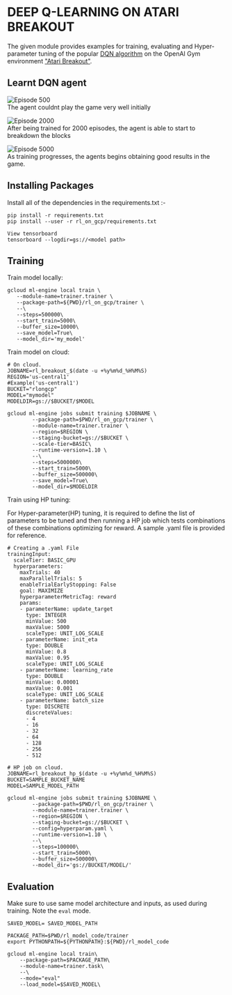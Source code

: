 # DEEP Q-LEARNING ON ATARI BREAKOUT

The given module provides examples for training, evaluating and Hyper-parameter tuning of the popular [DQN algorithm](https://deepmind.com/research/dqn/) on the OpenAI Gym environment ["Atari Breakout"](https://gym.openai.com/envs/Breakout-v0/).


## Learnt DQN agent
![Episode 500](img/breakout_4.0.gif?raw=true)  
The agent couldnt play the game very well initially  

![Episode 2000](img/breakout_18.0.gif?raw=true)   
After being trained for 2000 episodes, the agent is able to start to breakdown the blocks 

![Episode 5000](img/breakout_36.0.gif?raw=true)   
As training progresses, the agents begins obtaining good results in the game. 

## Installing Packages

Install all of the dependencies in the requirements.txt :-

```
pip install -r requirements.txt
pip install --user -r rl_on_gcp/requirements.txt

View tensorboard
tensorboard --logdir=gs://<model path>

```


## Training

Train model locally:

```
gcloud ml-engine local train \
   --module-name=trainer.trainer \
   --package-path=${PWD}/rl_on_gcp/trainer \
   --\
   --steps=500000\
   --start_train=5000\
   --buffer_size=10000\
   --save_model=True\
   --model_dir='my_model'
```

Train model on cloud:

```
# On cloud.
JOBNAME=rl_breakout_$(date -u +%y%m%d_%H%M%S)
REGION='us-central1'
#Example('us-central1')
BUCKET="rlongcp"
MODEL="mymodel" 
MODELDIR=gs://$BUCKET/$MODEL

gcloud ml-engine jobs submit training $JOBNAME \
        --package-path=$PWD/rl_on_gcp/trainer \
        --module-name=trainer.trainer \
        --region=$REGION \
        --staging-bucket=gs://$BUCKET \
        --scale-tier=BASIC\
        --runtime-version=1.10 \
        --\
        --steps=5000000\
        --start_train=5000\
        --buffer_size=500000\
        --save_model=True\
        --model_dir=$MODELDIR
```

Train using HP tuning:

For Hyper-parameter(HP) tuning, it is required to define the list of parameters to be tuned and then running a HP job which tests combinations of these combinations optimizing for reward. A sample .yaml file is provided for reference.

```
# Creating a .yaml File
trainingInput:
  scaleTier: BASIC_GPU
  hyperparameters:
    maxTrials: 40
    maxParallelTrials: 5
    enableTrialEarlyStopping: False
    goal: MAXIMIZE    
    hyperparameterMetricTag: reward
    params:
    - parameterName: update_target
      type: INTEGER
      minValue: 500
      maxValue: 5000
      scaleType: UNIT_LOG_SCALE
    - parameterName: init_eta
      type: DOUBLE
      minValue: 0.8
      maxValue: 0.95
      scaleType: UNIT_LOG_SCALE
    - parameterName: learning_rate
      type: DOUBLE
      minValue: 0.00001
      maxValue: 0.001
      scaleType: UNIT_LOG_SCALE
    - parameterName: batch_size
      type: DISCRETE
      discreteValues:
      - 4
      - 16
      - 32
      - 64
      - 128
      - 256
      - 512
```

```
# HP job on cloud.
JOBNAME=rl_breakout_hp_$(date -u +%y%m%d_%H%M%S)
BUCKET=SAMPLE_BUCKET_NAME
MODEL=SAMPLE_MODEL_PATH 

gcloud ml-engine jobs submit training $JOBNAME \
        --package-path=$PWD/rl_on_gcp/trainer \
        --module-name=trainer.trainer \
        --region=$REGION \
        --staging-bucket=gs://$BUCKET \
        --config=hyperparam.yaml \
        --runtime-version=1.10 \
        --\
        --steps=100000\
        --start_train=5000\
        --buffer_size=500000\
        --model_dir='gs://BUCKET/MODEL/'
```

## Evaluation

Make sure to use same model architecture and inputs, as used during training. Note the `eval` mode.

```
SAVED_MODEL= SAVED_MODEL_PATH

PACKAGE_PATH=$PWD/rl_model_code/trainer
export PYTHONPATH=${PYTHONPATH}:${PWD}/rl_model_code

gcloud ml-engine local train\
    --package-path=$PACKAGE_PATH\
    --module-name=trainer.task\
    --\
    --mode="eval"
    --load_model=$SAVED_MODEL\
```

